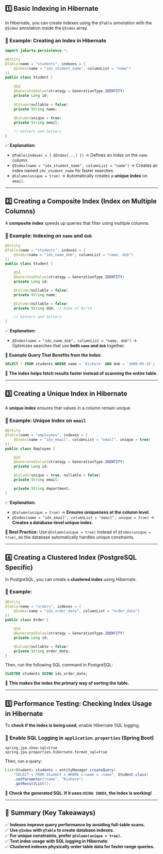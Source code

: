 

## **1️⃣ Basic Indexing in Hibernate**
In Hibernate, you can create indexes using the `@Table` annotation with the `@Index` annotation inside the `@Index` array.

### **🔹 Example: Creating an Index in Hibernate**
```java
import jakarta.persistence.*;

@Entity
@Table(name = "students", indexes = {
    @Index(name = "idx_student_name", columnList = "name")
})
public class Student {
    
    @Id
    @GeneratedValue(strategy = GenerationType.IDENTITY)
    private Long id;
    
    @Column(nullable = false)
    private String name;
    
    @Column(unique = true)
    private String email;

    // Getters and Setters
}
```

✅ **Explanation:**
- `@Table(indexes = { @Index(...) })` → Defines an index on the `name` column.
- `@Index(name = "idx_student_name", columnList = "name")` → Creates an index named `idx_student_name` for faster searches.
- `@Column(unique = true)` → Automatically creates a **unique index** on `email`.

---

## **2️⃣ Creating a Composite Index (Index on Multiple Columns)**
A **composite index** speeds up queries that filter using multiple columns.

### **🔹 Example: Indexing on `name` and `dob`**
```java
@Entity
@Table(name = "students", indexes = {
    @Index(name = "idx_name_dob", columnList = "name, dob")
})
public class Student {

    @Id
    @GeneratedValue(strategy = GenerationType.IDENTITY)
    private Long id;

    @Column(nullable = false)
    private String name;

    @Column(nullable = false)
    private String dob; // Date of Birth

    // Getters and Setters
}
```

✅ **Explanation:**
- `@Index(name = "idx_name_dob", columnList = "name, dob")` → Optimizes searches that use **both `name` and `dob`** together.

🔹 **Example Query That Benefits from the Index:**
```sql
SELECT * FROM students WHERE name = 'Kishore' AND dob = '2000-05-15';
```
📌 **The index helps fetch results faster instead of scanning the entire table.**

---

## **3️⃣ Creating a Unique Index in Hibernate**
A **unique index** ensures that values in a column remain unique.

### **🔹 Example: Unique Index on `email`**
```java
@Entity
@Table(name = "employees", indexes = {
    @Index(name = "idx_email", columnList = "email", unique = true)
})
public class Employee {

    @Id
    @GeneratedValue(strategy = GenerationType.IDENTITY)
    private Long id;

    @Column(unique = true, nullable = false)
    private String email;

    private String department;
}
```

✅ **Explanation:**
- `@Column(unique = true)` → **Ensures uniqueness at the column level.**
- `@Index(name = "idx_email", columnList = "email", unique = true)` → **Creates a database-level unique index**.

📌 **Best Practice:** Use `@Column(unique = true)` instead of `@Index(unique = true)`, as the database automatically handles unique constraints.

---

## **4️⃣ Creating a Clustered Index (PostgreSQL Specific)**
In PostgreSQL, you can create a **clustered index** using Hibernate.

### **🔹 Example:**
```java
@Entity
@Table(name = "orders", indexes = {
    @Index(name = "idx_order_date", columnList = "order_date")
})
public class Order {

    @Id
    @GeneratedValue(strategy = GenerationType.IDENTITY)
    private Long id;

    @Column(nullable = false)
    private String order_date;
}
```
Then, run the following SQL command in PostgreSQL:
```sql
CLUSTER students USING idx_order_date;
```
📌 **This makes the index the primary way of sorting the table.**

---

## **5️⃣ Performance Testing: Checking Index Usage in Hibernate**
To **check if the index is being used**, enable Hibernate SQL logging.

### **🔹 Enable SQL Logging in `application.properties` (Spring Boot)**
```properties
spring.jpa.show-sql=true
spring.jpa.properties.hibernate.format_sql=true
```
Then, run a query:
```java
List<Student> students = entityManager.createQuery(
    "SELECT s FROM Student s WHERE s.name = :name", Student.class)
    .setParameter("name", "Kishore")
    .getResultList();
```
📌 **Check the generated SQL. If it uses `USING INDEX`, the index is working!**

---

## **🔹 Summary (Key Takeaways)**
✅ **Indexes improve query performance by avoiding full-table scans.**  
✅ **Use `@Index` with `@Table` to create database indexes.**  
✅ **For unique constraints, prefer `@Column(unique = true)`.**  
✅ **Test index usage with SQL logging in Hibernate.**  
✅ **Clustered indexes physically order table data for faster range queries.**  

